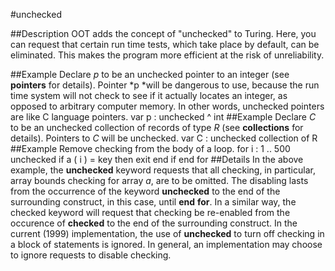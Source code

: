 
#unchecked

##Description
OOT adds the concept of "unchecked" to Turing. Here, you can request that certain run time tests, which take place by default, can be eliminated. This  makes the program more efficient  at the risk of unreliability.

##Example
Declare *p* to be an unchecked pointer to an integer (see **pointers** for details). Pointer *p *will be dangerous to use, because the run time system will not check to see if it actually locates an integer, as opposed to arbitrary computer memory. In other words, unchecked pointers are like C language pointers.
        var p : unchecked ^ int
##Example
Declare *C* to be an unchecked collection of records of type *R* (see **collections** for details). Pointers to *C* will be unchecked.
        var C : unchecked collection of R
##Example
Remove checking from the body of a loop.
        for i : 1 .. 500
            unchecked
            if a ( i ) = key then
                exit
            end if
        end for
##Details
In the above example, the **unchecked** keyword requests that all checking, in particular, array bounds checking for array *a*, are to be omitted. The disabling lasts from the occurrence of the keyword **unchecked** to the end of the surrounding construct, in this case, until **end** **for**. In a similar way, the checked keyword will request that checking be re-enabled from the occurence of **checked** to the end of the surrounding construct.
In the current (1999) implementation, the use of **unchecked** to turn off checking in a block of statements is ignored. In general, an implementation may choose to ignore requests to disable checking.
